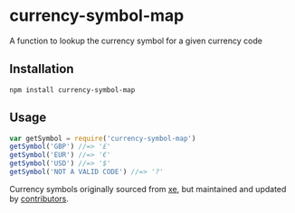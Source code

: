 # currency-symbol-map

A function to lookup the currency symbol for a given currency code

## Installation

    npm install currency-symbol-map

## Usage

```js
var getSymbol = require('currency-symbol-map')
getSymbol('GBP') //=> '£'
getSymbol('EUR') //=> '€'
getSymbol('USD') //=> '$'
getSymbol('NOT A VALID CODE') //=> '?'
```

Currency symbols originally sourced from [xe](http://www.xe.com/symbols.php), but maintained
and updated by [contributors](https://github.com/bengourley/currency-symbol-map/pulls?q=is%3Apr+is%3Aclosed).
